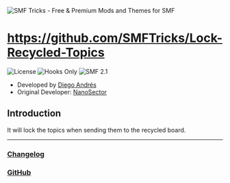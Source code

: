 ![SMF Tricks - Free & Premium Mods and Themes for SMF](https://smftricks.com/logos/logo.png)

# https://github.com/SMFTricks/Lock-Recycled-Topics
![License](https://img.shields.io/badge/License-MPL%202.0-248049) ![Hooks Only](https://img.shields.io/badge/Hooks%20Only-Yes-6041a3) ![SMF 2.1](https://img.shields.io/badge/SMF-2.1-3f73a0)

* Developed by [Diego Andrés](https://github.com/DiegoAndresCortes)
* Original Developer: [NanoSector](https://github.com/NanoSector)

## Introduction
It will lock the topics when sending them to the recycled board.

---
### [Changelog](https://github.com/SMFTricks/Lock-Recycled-Topics/blob/master/CHANGELOG.md)
### [GitHub](https://github.com/SMFTricks/Lock-Recycled-Topics)